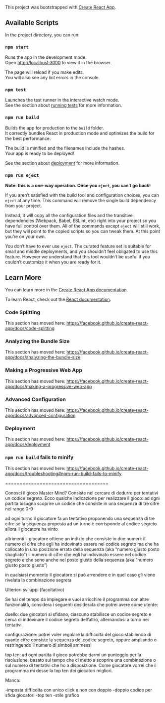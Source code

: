 This project was bootstrapped with [Create React App](https://github.com/facebook/create-react-app).

## Available Scripts

In the project directory, you can run:

### `npm start`

Runs the app in the development mode.<br>
Open [http://localhost:3000](http://localhost:3000) to view it in the browser.

The page will reload if you make edits.<br>
You will also see any lint errors in the console.

### `npm test`

Launches the test runner in the interactive watch mode.<br>
See the section about [running tests](https://facebook.github.io/create-react-app/docs/running-tests) for more information.

### `npm run build`

Builds the app for production to the `build` folder.<br>
It correctly bundles React in production mode and optimizes the build for the best performance.

The build is minified and the filenames include the hashes.<br>
Your app is ready to be deployed!

See the section about [deployment](https://facebook.github.io/create-react-app/docs/deployment) for more information.

### `npm run eject`

**Note: this is a one-way operation. Once you `eject`, you can’t go back!**

If you aren’t satisfied with the build tool and configuration choices, you can `eject` at any time. This command will remove the single build dependency from your project.

Instead, it will copy all the configuration files and the transitive dependencies (Webpack, Babel, ESLint, etc) right into your project so you have full control over them. All of the commands except `eject` will still work, but they will point to the copied scripts so you can tweak them. At this point you’re on your own.

You don’t have to ever use `eject`. The curated feature set is suitable for small and middle deployments, and you shouldn’t feel obligated to use this feature. However we understand that this tool wouldn’t be useful if you couldn’t customize it when you are ready for it.

## Learn More

You can learn more in the [Create React App documentation](https://facebook.github.io/create-react-app/docs/getting-started).

To learn React, check out the [React documentation](https://reactjs.org/).

### Code Splitting

This section has moved here: https://facebook.github.io/create-react-app/docs/code-splitting

### Analyzing the Bundle Size

This section has moved here: https://facebook.github.io/create-react-app/docs/analyzing-the-bundle-size

### Making a Progressive Web App

This section has moved here: https://facebook.github.io/create-react-app/docs/making-a-progressive-web-app

### Advanced Configuration

This section has moved here: https://facebook.github.io/create-react-app/docs/advanced-configuration

### Deployment

This section has moved here: https://facebook.github.io/create-react-app/docs/deployment

### `npm run build` fails to minify

This section has moved here: https://facebook.github.io/create-react-app/docs/troubleshooting#npm-run-build-fails-to-minify

====================================

Conosci il gioco Master Mind?
Consiste nel cercare di dedurre per tentativi un codice segreto.
Ecco qualche indicazione per realizzare il gioco:
ad ogni partita bisogna scoprire un codice che consiste in una sequenza di tre cifre nel range 0-9

ad ogni turno il giocatore fa un tentativo proponendo una sequenza di tre cifre
se la sequenza proposta ad un turno è corrisponde al codice segreto allora il giocatore ha vinto

altrimenti il giocatore ottiene un indizio che consiste in due numeri:
il numero di cifre che egli ha indovinato essere nel codice segreto ma che ha collocato in una posizione errata della sequenza (aka “numero giusto posto sbagliato”)
il numero di cifre che egli ha indovinato essere nel codice segreto e che sono anche nel posto giusto della sequenza (aka “numero giusto posto giusto”)

in qualsiasi momento il giocatore si può arrendere e in quel caso gli viene rivelata la combinazione segreta

Ulteriori sviluppi (facoltativo)

Se hai del tempo da impiegare e vuoi arricchire il programma con altre funzionalità, considera i seguenti desiderata che potrei avere come utente:

duello: due giocatori si sfidano, ciascuno stabilisce un codice segreto e cerca di indovinare il codice segreto dell’altro, alternandosi a turno nei tentativi

configurazione: potrei voler regolare la difficoltà del gioco stabilendo di quante cifre consiste la sequenza del codice segreto, oppure ampliando o restringendo il numero di simboli ammessi

top ten: ad ogni partita il gioco potrebbe darmi un punteggio per la risoluzione, basato sul tempo che ci metto a scoprire una combinazione o sul numero di tentativi che ho a disposizione. Come giocatore vorrei che il programma mi desse la top ten dei giocatori migliori.

Manca:

-imposta difficolta con unico click e non con doppio
-doppio codice per sfida giocatori
-top ten
-stile grafico
